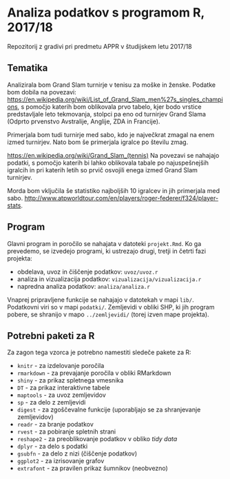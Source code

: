 # Analiza podatkov s programom R, 2017/18

Repozitorij z gradivi pri predmetu APPR v študijskem letu 2017/18

## Tematika

Analizirala bom Grand Slam turnirje v tenisu za moške in ženske. 
Podatke bom dobila na povezavi: https://en.wikipedia.org/wiki/List_of_Grand_Slam_men%27s_singles_champions, 
s pomočjo katerih bom oblikovala prvo tabelo, kjer bodo vrstice predstavljale leto tekmovanja, stolpci pa eno od turnirjev Grand Slama (Odprto prvenstvo Avstralije, Anglije, ZDA in Francije).

Primerjala bom tudi turnirje med sabo, kdo je največkrat zmagal na enem izmed turnirjev. Nato bom še primerjala igralce po številu zmag. 

https://en.wikipedia.org/wiki/Grand_Slam_(tennis) 
Na povezavi se nahajajo podatki, s pomočjo katerih bi lahko oblikovala tabale po najuspešnejših igralcih in pri katerih letih so prvič osvojili enega izmed Grand Slam turnirjev.

Morda bom vključila še statistiko najboljših 10 igralcev in jih primerjala med sabo. http://www.atpworldtour.com/en/players/roger-federer/f324/player-stats.

## Program

Glavni program in poročilo se nahajata v datoteki `projekt.Rmd`. Ko ga prevedemo,
se izvedejo programi, ki ustrezajo drugi, tretji in četrti fazi projekta:

* obdelava, uvoz in čiščenje podatkov: `uvoz/uvoz.r`
* analiza in vizualizacija podatkov: `vizualizacija/vizualizacija.r`
* napredna analiza podatkov: `analiza/analiza.r`

Vnaprej pripravljene funkcije se nahajajo v datotekah v mapi `lib/`. Podatkovni
viri so v mapi `podatki/`. Zemljevidi v obliki SHP, ki jih program pobere, se
shranijo v mapo `../zemljevidi/` (torej izven mape projekta).

## Potrebni paketi za R

Za zagon tega vzorca je potrebno namestiti sledeče pakete za R:

* `knitr` - za izdelovanje poročila
* `rmarkdown` - za prevajanje poročila v obliki RMarkdown
* `shiny` - za prikaz spletnega vmesnika
* `DT` - za prikaz interaktivne tabele
* `maptools` - za uvoz zemljevidov
* `sp` - za delo z zemljevidi
* `digest` - za zgoščevalne funkcije (uporabljajo se za shranjevanje zemljevidov)
* `readr` - za branje podatkov
* `rvest` - za pobiranje spletnih strani
* `reshape2` - za preoblikovanje podatkov v obliko *tidy data*
* `dplyr` - za delo s podatki
* `gsubfn` - za delo z nizi (čiščenje podatkov)
* `ggplot2` - za izrisovanje grafov
* `extrafont` - za pravilen prikaz šumnikov (neobvezno)
